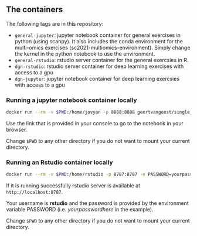 ## The containers

The following tags are in this repository:

- `general-jupyter`: jupyter notebook container for general exercises in python (using scanpy). It also includes the conda environment for the multi-omics exercises (sc2021-multiomics-environment). Simply change the kernel in the python notebook to use the environment. 
- `general-rstudio`: rstudio server container for the general exercsies in R. 
- `dgn-rstudio`: rstudio server container for deep learning exercises with access to a gpu
- `dgn-jupyter`: jupyter notebook container for deep learning exercsies with access to a gpu

### Running a jupyter notebook container locally

```sh
docker run --rm -v $PWD:/home/jovyan -p 8888:8888 geertvangeest/single_cell_summerschool:general-jupyter
```

Use the link that is provided in your console to go to the notebook in your browser.

Change `$PWD` to any other directory if you do not want to mount your current directory. 

### Running an Rstudio container locally

```sh
docker run --rm -v $PWD:/home/rstudio -p 8787:8787 -e PASSWORD=yourpasswordhere geertvangeest/single_cell_summerschool:general-rstudio
```

If it is running successfully rstudio server is available at `http://localhost:8787`. 

Your username is **rstudio** and the password is provided by the environment variable PASSWORD (i.e. *yourpasswordhere* in the example). 

Change `$PWD` to any other directory if you do not want to mount your current directory. 
